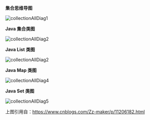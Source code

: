 **集合思维导图**

![collectionAllDiag1](https://shiva.oss-cn-hangzhou.aliyuncs.com/picture-master/images/collectionAllDiag1.png)

**Java 集合类图**

![collectionAllDiag2](https://shiva.oss-cn-hangzhou.aliyuncs.com/picture-master/images/collectionAllDiag2.png)

**Java List 类图**

![collectionAllDiag2](https://shiva.oss-cn-hangzhou.aliyuncs.com/picture-master/images/collectionAllDiag3.png)

**Java Map 类图**

![collectionAllDiag4](https://shiva.oss-cn-hangzhou.aliyuncs.com/picture-master/images/collectionAllDiag4.png)

**Java Set 类图**

![collectionAllDiag5](https://shiva.oss-cn-hangzhou.aliyuncs.com/picture-master/images/collectionAllDiag5.png)

上图引用自：<a href="https://www.cnblogs.com/Zz-maker/p/11206182.html" target="_blank">https://www.cnblogs.com/Zz-maker/p/11206182.html</a>
